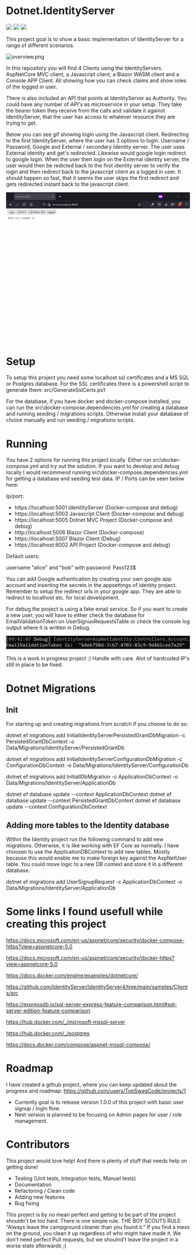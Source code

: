 # Dotnet.IdentityServer

<a href="https://docs.microsoft.com/en-us/aspnet/core/?view=aspnetcore-3.1"><img src="assets/aspnetcore.png" height="50px"></a>
<a href="https://identityserver4.readthedocs.io/en/latest/"><img src="assets/idserver.png" height="50px"></a>
<a href="https://topswagcode.com/"><img src="assets/topswagcode.png" height="50px"></a>

This project goal is to show a basic implementation of IdentityServer for a range of different scenarios.

![overview.png](assets/overview.png)

In this repository you will find 4 Clients using the IdentityServers. AspNetCore MVC client, a Javascript client, a Blazor WASM client and a Console APP Client. All showing how you can check claims and show roles of the logged in user.

There is also included an API that points at IdentityServer as Authority. You could have any number of API's as microservice in your setup. They take the bearer token they receive from the calls and validate it against IdentityServer, that the user has access to whatever resource they are trying to get.

Below you can see gif showing login using the Javascript client. Redirecting to the first IdentityServer, where the user has 3 options to login. Username / Password, Google and External / secondary Identity server. The user uses External identity and get's redirected. Likewise would google login redirect to google login. When the user then login on the External identity server, the user would then be redicted back to the first identity server to verify the login and then redirect back to the javascript client as a logged in user. It should happen so fast, that it seems the user skips the first redirect and gets redirected instant back to the javascript client.

![login flow](assets/openidconnect.gif)

# Setup

To setup this project you need some localhost ssl certificates and a MS SQL or Postgres database. For the SSL certificates there is a powershell script to generate them: src/GenerateSslCerts.ps1

For the database, if you have docker and docker-compose installed, you can run the src\docker-compose.dependencies.yml for creating a database and running seeding / migrations scripts. Otherwise install your database of choice manually and run seeding / migrations scripts.

# Running

You have 2 options for running this project locally. Either run src\docker-compose.yml and try out the solution. If you want to develop and debug locally I would recommend running src\docker-compose.dependencies.yml for getting a database and seeding test data. IP / Ports can be seen below here: 

Ip/port:

* https://localhost:5001 IdenitityServer (Docker-compose and debug)
* https://localhost:5003 Javascript Client (Docker-compose and debug)
* https://localhost:5005 Dotnet MVC Project (Docker-compose and debug)
* http://localhost:5006 Blazor Client (Docker-compose)
* https://localhost:5007 Blazor Client (Debug)
* https://localhost:6002 API Project (Docker-compose and debug)

Default users:

username "alice" and "bob" with password: Pass123$

You can add Google authentication by creating your own google app account and inserting the secrets in the appsettings of identity project. Remember to setup the redirect urls in your google app. They are able to redirect to localhost etc. for local development.

For debug the project is using a fake email service. So if you want to create a new user, you will have to either check the database for EmailValidationToken on UserSignuoRequestsTable or check the console log output where it is written in Debug.

![emailvalidationtoken.png](assets/emailvalidationtoken.png)

This is a work in progress project :) Handle with care. Alot of hardcoded IP's still in place to be fixed.

# Dotnet Migrations

## Init

For starting up and creating migrations from scratch if you choose to do so:

dotnet ef migrations add InitialIdentityServerPersistedGrantDbMigration -c PersistedGrantDbContext -o Data/Migrations/IdentityServer/PersistedGrantDb

dotnet ef migrations add InitialIdentityServerConfigurationDbMigration -c ConfigurationDbContext -o Data/Migrations/IdentityServer/ConfigurationDb

dotnet ef migrations add InitialIDbMigration -c ApplicationDbContext -o Data/Migrations/IdentityServer/ApplicationDb


dotnet ef database update --context ApplicationDbContext
dotnet ef database update --context PersistedGrantDbContext
dotnet ef database update --context ConfigurationDbContext


## Adding more tables to the Identity database


Within the Identity project run the following command to add new migrations. Otherwise, it is like working with EF Core as normally. I have choosen to use the ApplicationDBContext to add new tables. Mostly because this would enable me to make foreign key against the AspNetUser table. You could move logic to a new DB context and store it in a different database.

dotnet ef migrations add UserSignupRequest -c ApplicationDbContext -o Data/Migrations/IdentityServer/ApplicationDb

# Some links I found usefull while creating this project

https://docs.microsoft.com/en-us/aspnet/core/security/docker-compose-https?view=aspnetcore-5.0

https://docs.microsoft.com/en-us/aspnet/core/security/docker-https?view=aspnetcore-5.0

https://docs.docker.com/engine/examples/dotnetcore/

https://github.com/IdentityServer/IdentityServer4/tree/main/samples/Clients/src

https://expressdb.io/sql-server-express-feature-comparison.html#sql-server-edition-feature-comparison

https://hub.docker.com/_/microsoft-mssql-server

https://hub.docker.com/_/postgres

https://docs.docker.com/compose/aspnet-mssql-compose/

# Roadmap

I have created a github project, where you can keep updated about the progress and roadmap: https://github.com/users/TopSwagCode/projects/1

* Currently goal is to release version 1.0.0 of this project with basic user signup / login flow.
* Next version is planned to be focusing on Admin pages for user / role management.

# Contributors

This project would love help! And there is plenty of stuff that needs help on getting done!

* Testing (Unit tests, Integration tests, Manuel tests)
* Documentation
* Refactoring / Clean code
* Adding new features
* Bug fixing

This project is by no mean perfect and getting to be part of the project shouldn't be too hard. There is one simple rule. THE BOY SCOUTS RULE: “Always leave the campground cleaner than you found it.” If you find a mess on the ground, you clean it up regardless of who might have made it. We don't need perfect Pull requests, but we shoulnd't leave the project in a worse state afterwards ;)